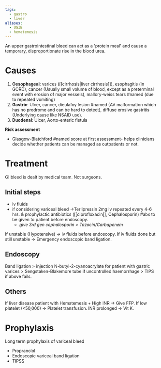 ```yaml
---
tags:
  - gastro
  - liver
aliases:
  - UGIB
  - hematemesis
---
```

An upper gastrointestinal bleed can act as a 'protein meal' and cause a temporary, disproportionate rise in the blood urea.
# Causes
1. **Oesophageal**: varices ([[cirrhosis|liver cirrhosis]]), esophagitis (in GORD), cancer (Usually small volume of blood, except as a preterminal event with erosion of major vessels), mallory-weiss tears #named  (due to repeated vomiting)
2. **Gastric**: Ulcer, cancer, dieulafoy lesion #named  (AV malformation which has no prodrome and can be hard to detect), diffuse erosive gastritis (Underlying cause like NSAID use).
3. **Duodenal**: Ulcer, Aorto-enteric fistula

**Risk assessment**
- Glasgow-Blatchford #named score at first assessment- helps clinicians decide whether patients can be managed as outpatients or not.
# Treatment 
GI bleed is dealt by medical team. Not surgeons.
## Initial steps
- iv fluids
- if considering variceal bleed ->Terlipressin 2mg iv repeated every 4-6 hrs. & prophylactic antibiotics ([[ciprofloxacin]], Cephalosporin) #abx to be given to patient before endoscopy. 
	- *give 3rd gen cephalosporin > Tazocin/Carbapenem*

If unstable (Hypotensive) -> iv fluids before endoscopy. 
If iv fluids done but still unstable -> Emergency endoscopic band ligation.
## Endoscopy
Band ligation > injection N-butyl-2-cyanoacrylate for patient with gastric varices > Sengstaken-Blakemore tube if uncontrolled haemorrhage > TIPS if above fails.

## Others
If liver disease patient with Hematemesis + High INR -> Give FFP.
If low platelet (<50,000) -> Platelet transfusion.
INR prolonged -> Vit K.

# Prophylaxis
Long term prophylaxis of variceal bleed
- Propranolol
- Endoscopic variceal band ligation
- TIPSS